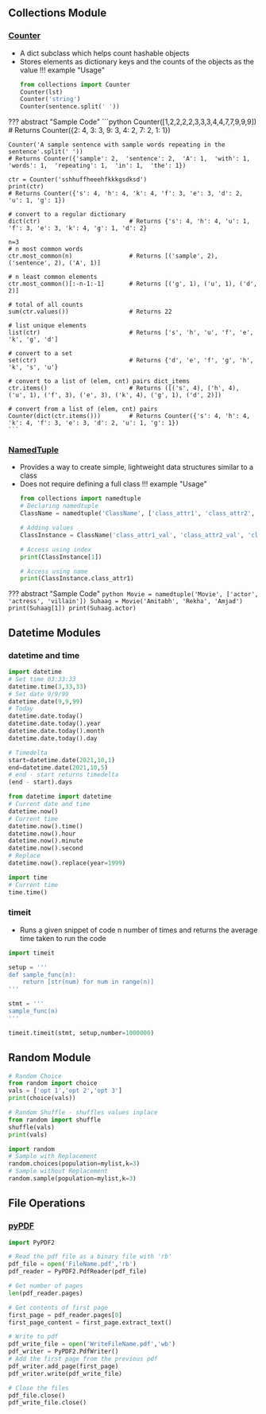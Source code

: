 ## Collections Module
### [Counter](../snip-use/#counter)
- A dict subclass which helps count hashable objects 
- Stores elements as dictionary keys and the counts of the objects as the value
!!! example "Usage"
    ```python
    from collections import Counter
    Counter(lst)
    Counter('string')
    Counter(sentence.split(' '))
    ```
??? abstract "Sample Code"
    ```python
    Counter([1,2,2,2,2,3,3,3,4,4,7,7,9,9,9])
    # Returns Counter({2: 4, 3: 3, 9: 3, 4: 2, 7: 2, 1: 1})

    Counter('A sample sentence with sample words repeating in the sentence'.split(' '))
    # Returns Counter({'sample': 2,  'sentence': 2,  'A': 1,  'with': 1,  'words': 1,  'repeating': 1,  'in': 1,  'the': 1})

    ctr = Counter('sshhuffheeehfkkkgsdksd')
    print(ctr)
    # Returns Counter({'s': 4, 'h': 4, 'k': 4, 'f': 3, 'e': 3, 'd': 2, 'u': 1, 'g': 1})

    # convert to a regular dictionary
    dict(ctr)                         # Returns {'s': 4, 'h': 4, 'u': 1, 'f': 3, 'e': 3, 'k': 4, 'g': 1, 'd': 2}

    n=3
    # n most common words
    ctr.most_common(n)                # Returns [('sample', 2), ('sentence', 2), ('A', 1)]

    # n least common elements
    ctr.most_common()[:-n-1:-1]       # Returns [('g', 1), ('u', 1), ('d', 2)]

    # total of all counts
    sum(ctr.values())                 # Returns 22

    # list unique elements
    list(ctr)                         # Returns ['s', 'h', 'u', 'f', 'e', 'k', 'g', 'd']

    # convert to a set
    set(ctr)                          # Returns {'d', 'e', 'f', 'g', 'h', 'k', 's', 'u'}

    # convert to a list of (elem, cnt) pairs dict_items
    ctr.items()                       # Returns ([('s', 4), ('h', 4), ('u', 1), ('f', 3), ('e', 3), ('k', 4), ('g', 1), ('d', 2)])

    # convert from a list of (elem, cnt) pairs
    Counter(dict(ctr.items()))        # Returns Counter({'s': 4, 'h': 4, 'k': 4, 'f': 3, 'e': 3, 'd': 2, 'u': 1, 'g': 1})
    ```

### [NamedTuple](../snip-use/#namedtuple)
- Provides a way to create simple, lightweight data structures similar to a class
- Does not require defining a full class
!!! example "Usage"
    ```python
    from collections import namedtuple
    # Declaring namedtuple
    ClassName = namedtuple('ClassName', ['class_attr1', 'class_attr2', 'class_attr3'])

    # Adding values
    ClassInstance = ClassName('class_attr1_val', 'class_attr2_val', 'class_attr3_val')

    # Access using index
    print(ClassInstance[1])

    # Access using name
    print(ClassInstance.class_attr1)
    ```
??? abstract "Sample Code"
    ```python
    Movie = namedtuple('Movie', ['actor', 'actress', 'villain'])
    Suhaag = Movie('Amitabh', 'Rekha', 'Amjad')
    print(Suhaag[1])
    print(Suhaag.actor)
    ```

## Datetime Modules
### datetime and time
```python
import datetime
# Set time 03:33:33
datetime.time(3,33,33)
# Set date 9/9/99
datetime.date(9,9,99)
# Today
datetime.date.today()
datetime.date.today().year
datetime.date.today().month
datetime.date.today().day

# Timedelta
start=datetime.date(2021,10,1)
end=datetime.date(2021,10,5)
# end - start returns timedelta
(end - start).days
```
```python
from datetime import datetime
# Current date and time
datetime.now()
# Current time
datetime.now().time()
datetime.now().hour
datetime.now().minute
datetime.now().second
# Replace
datetime.now().replace(year=1999)
```
```python
import time
# Current time
time.time()
```

### timeit
- Runs a given snippet of code n number of times and returns the average time taken to run the code
```python
import timeit

setup = '''
def sample_func(n):
    return [str(num) for num in range(n)]
'''

stmt = '''
sample_func(n)
'''

timeit.timeit(stmt, setup,number=1000000)
```

## Random Module
```python
# Random Choice
from random import choice
vals = ['opt 1','opt 2','opt 3']
print(choice(vals))

# Random Shuffle - shuffles values inplace
from random import shuffle
shuffle(vals)
print(vals)

import random
# Sample with Replacement
random.choices(population=mylist,k=3)
# Sample without Replacement
random.sample(population=mylist,k=3)
```

## File Operations
### [pyPDF](https://pypdf2.readthedocs.io/en/3.x/)
```python
import PyPDF2

# Read the pdf file as a binary file with 'rb'
pdf_file = open('FileName.pdf','rb')
pdf_reader = PyPDF2.PdfReader(pdf_file)

# Get number of pages
len(pdf_reader.pages)

# Get contents of first page
first_page = pdf_reader.pages[0]
first_page_content = first_page.extract_text()

# Write to pdf
pdf_write_file = open('WriteFileName.pdf','wb')
pdf_writer = PyPDF2.PdfWriter()
# Add the first page from the previous pdf
pdf_writer.add_page(first_page)
pdf_writer.write(pdf_write_file)

# Close the files
pdf_file.close()
pdf_write_file.close()
```